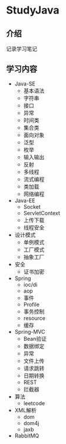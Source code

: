 # StudyJava

## 介绍
记录学习笔记

## 学习内容

* Java-SE
    * 基本语法
    * 字符串
    * 接口
    * 异常
    * 时间类
    * 集合类
    * 面向对象
    * 泛型
    * 枚举
    * 输入输出
    * 反射
    * 多线程
    * 流式编程
    * 类加载
    * 网络编程
* Java-EE
    * Socket
    * ServletContext
    * 上传下载
    * 线程安全
* 设计模式
    * 单例模式
    * 工厂模式
    * 抽象工厂
* 安全
    * 证书加密
* Spring
    * ioc/di
    * aop
    * 事件
    * Profile
    * 事务控制
    * resource
    * 缓存
* Spring-MVC
    * Bean验证
    * 数据绑定
    * 异常
    * 文件上传
    * 请求跳转
    * 日期转换
    * REST
    * 拦截器
* 算法
    * leetcode
* XML解析
    * dom
    * dom4j
    * jaxb
* RabbitMQ